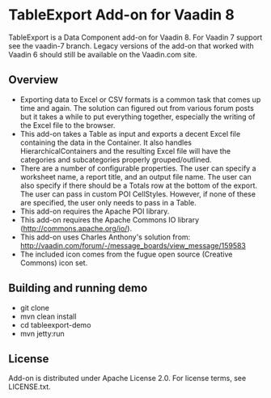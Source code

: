 # TableExport Add-on for Vaadin 8

TableExport is a Data Component add-on for Vaadin 8. For Vaadin 7 support see the vaadin-7 branch. Legacy versions of the add-on that
worked with Vaadin 6 should still be available on the Vaadin.com site.

## Overview
* Exporting data to Excel or CSV formats is a common task that comes up time and again. The solution can figured out from various forum posts but it takes a while to put everything together, especially the writing of the Excel file to the browser.
* This add-on takes a Table as input and exports a decent Excel file containing the data in the Container. It also handles HierarchicalContainers and the resulting Excel file will have the categories and subcategories properly grouped/outlined.
* There are a number of configurable properties. The user can specify a worksheet name, a report title, and an output file name. The user can also specify if there should be a Totals row at the bottom of the export. The user can pass in custom POI CellStyles. However, if none of these are specified, the user only needs to pass in a Table.
* This add-on requires the Apache POI library.
* This add-on requires the Apache Commons IO library (http://commons.apache.org/io/).
* This add-on uses Charles Anthony's solution from: http://vaadin.com/forum/-/message_boards/view_message/159583
* The included icon comes from the fugue open source (Creative Commons) icon set.

## Building and running demo

* git clone <url of the github repository>
* mvn clean install
* cd tableexport-demo
* mvn jetty:run

## License

Add-on is distributed under Apache License 2.0. For license terms, see LICENSE.txt.
